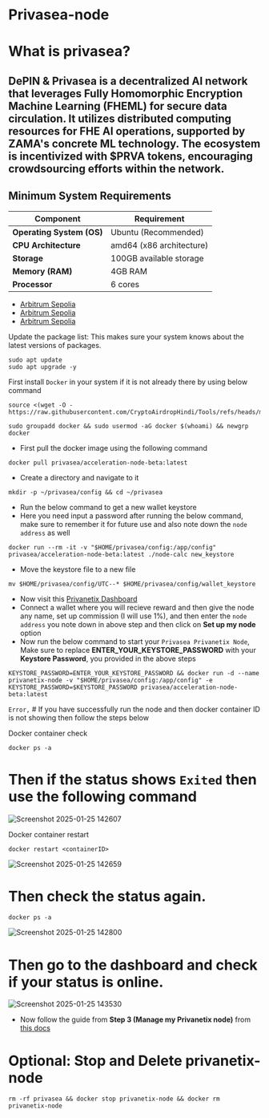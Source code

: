 # Privasea-node

# What is privasea?

DePIN & Privasea is a decentralized AI network that leverages Fully Homomorphic Encryption Machine Learning (FHEML) 
for secure data circulation. It utilizes distributed computing resources for FHE AI operations, supported by ZAMA's
concrete ML technology. The ecosystem is incentivized with $PRVA tokens, encouraging crowdsourcing efforts within the network.
------------------------------------------------------------------------------------------------------------------------------
## Minimum System Requirements

| **Component**             | **Requirement**                     |
|---------------------------|-------------------------------------|
| **Operating System (OS)** | Ubuntu (Recommended)                |
| **CPU Architecture**      | amd64 (x86 architecture)            |
| **Storage**               | 100GB available storage             |
| **Memory (RAM)**          | 4GB RAM                             |
| **Processor**             | 6 cores                             |

- [Arbitrum Sepolia](https://faucet.quicknode.com/arbitrum/sepolia)
- [Arbitrum Sepolia](https://faucets.chain.link/arbitrum-sepolia)
- [Arbitrum Sepolia](https://bwarelabs.com/faucets/arbitrum-sepolia)


Update the package list: This makes sure your system knows about the latest versions of packages.
```
sudo apt update
sudo apt upgrade -y
```

 First install `Docker` in your system if it is not already there by using below command
```
source <(wget -O - https://raw.githubusercontent.com/CryptoAirdropHindi/Tools/refs/heads/main/docker.sh)
```
```
sudo groupadd docker && sudo usermod -aG docker $(whoami) && newgrp docker
```
- First pull the docker image using the following command
```
docker pull privasea/acceleration-node-beta:latest
```
- Create a directory and navigate to it
```
mkdir -p ~/privasea/config && cd ~/privasea
```
- Run the below command to get a new wallet keystore
- Here you need input a password after running the below command, make sure to remember it for future use and also note down the `node address` as well
```
docker run --rm -it -v "$HOME/privasea/config:/app/config" privasea/acceleration-node-beta:latest ./node-calc new_keystore
```
- Move the keystore file to a new file
```
mv $HOME/privasea/config/UTC--* $HOME/privasea/config/wallet_keystore
```
- Now visit this [Privanetix Dashboard](https://deepsea-beta.privasea.ai/privanetixNode)
- Connect a wallet where you will recieve reward and then give the node any name, set up commission (I will use 1%), and then enter the `node address` you note down in above step and then click on **Set up my node** option
- Now run the below command to start your `Privasea Privanetix Node`, Make sure to replace **ENTER_YOUR_KEYSTORE_PASSWORD** with your **Keystore Password**, you provided in the above steps
```
KEYSTORE_PASSWORD=ENTER_YOUR_KEYSTORE_PASSWORD && docker run -d --name privanetix-node -v "$HOME/privasea/config:/app/config" -e KEYSTORE_PASSWORD=$KEYSTORE_PASSWORD privasea/acceleration-node-beta:latest
```
`Error,` # If you have successfully run the node and then docker container ID is not showing then follow the steps below


Docker container check
```
docker ps -a
```

# Then if the status shows `Exited` then use the following command
![Screenshot 2025-01-25 142607](https://github.com/user-attachments/assets/d8f5610f-e5e1-4213-8ae2-a19f18065617)

Docker container restart
```
docker restart <containerID>
```
![Screenshot 2025-01-25 142659](https://github.com/user-attachments/assets/ef2400e1-f192-4213-8422-ddbd698fa595)

# Then check the status again.

```
docker ps -a
```
![Screenshot 2025-01-25 142800](https://github.com/user-attachments/assets/f678ab20-28f6-4a33-a73f-0e9b6cb825b1)

# Then go to the dashboard and check if your status is online.

![Screenshot 2025-01-25 143530](https://github.com/user-attachments/assets/236dbc21-5c3b-4faa-864e-59111f574a5f)

- Now follow the guide from **Step 3 (Manage my Privanetix node)** from [this docs](https://www.privasea.ai/privanetix-node)

# Optional: Stop and Delete privanetix-node
```
rm -rf privasea && docker stop privanetix-node && docker rm privanetix-node
```
